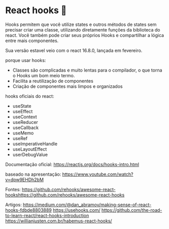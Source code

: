# React hooks :tada:

Hooks permitem que você utilize states e outros métodos de states sem precisar criar uma classe,
utilizando diretamente funções da biblioteca do react. 
Você também pode criar seus próprios Hooks e compartilhar a lógica entre mais componentes.

Sua versão estavel veio com o react 16.8.0, lançada em fevereiro.

porque usar hooks:
* Classes são complicadas e muito lentas para o compilador, o que torna o Hooks um bom meio termo.
* Facilita a reutilização de componentes
* Criação de componentes mais limpos e organizados 

hooks oficiais do react:

* useState 
* useEffect
* useContext
* useReducer  
* useCallback 
* useMemo
* useRef
* useImperativeHandle
* useLayoutEffect
* userDebugValue 

Documentação oficial:
https://reactjs.org/docs/hooks-intro.html

baseado na apresentação:
https://www.youtube.com/watch?v=dpw9EHDh2bM

Fontes:
https://github.com/rehooks/awesome-react-hookshttps://github.com/rehooks/awesome-react-hooks

Artigos:
https://medium.com/@dan_abramov/making-sense-of-react-hooks-fdbde8803889
https://usehooks.com/
https://github.com/the-road-to-learn-react/react-hooks-introduction
https://willianjusten.com.br/habemus-react-hooks/
